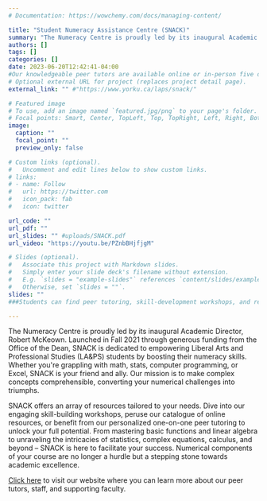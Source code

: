```yaml
---
# Documentation: https://wowchemy.com/docs/managing-content/

title: "Student Numeracy Assistance Centre (SNACK)"
summary: "The Numeracy Centre is proudly led by its inaugural Academic Director, Robert McKeown. Launched in Fall 2021 through generous funding from the Office of the Dean, SNACK is dedicated to empowering Liberal Arts and Professional Studies (LA&PS) students by boosting their numeracy skills. Whether you're grappling with math, stats, computer programming, or Excel, SNACK is your friend and ally. Our mission is to make complex concepts comprehensible, converting your numerical challenges into triumphs."
authors: []
tags: []
categories: []
date: 2023-06-20T12:42:41-04:00
#Our knowledgeable peer tutors are available online or in-person five days a week. 
# Optional external URL for project (replaces project detail page).
external_link: "" #"https://www.yorku.ca/laps/snack/"

# Featured image
# To use, add an image named `featured.jpg/png` to your page's folder.
# Focal points: Smart, Center, TopLeft, Top, TopRight, Left, Right, BottomLeft, Bottom, BottomRight.
image:
  caption: ""
  focal_point: ""
  preview_only: false

# Custom links (optional).
#   Uncomment and edit lines below to show custom links.
# links:
# - name: Follow
#   url: https://twitter.com
#   icon_pack: fab
#   icon: twitter

url_code: ""
url_pdf: ""
url_slides: "" #uploads/SNACK.pdf
url_video: "https://youtu.be/PZnbBHjfjgM"

# Slides (optional).
#   Associate this project with Markdown slides.
#   Simply enter your slide deck's filename without extension.
#   E.g. `slides = "example-slides"` references `content/slides/example-slides.md`.
#   Otherwise, set `slides = ""`.
slides: ""
###Students can find peer tutoring, skill-development workshops, and resources to become experts in the skills that they need for success

---
```


The Numeracy Centre is proudly led by its inaugural Academic Director, Robert McKeown. Launched in Fall 2021 through generous funding from the Office of the Dean, SNACK is dedicated to empowering Liberal Arts and Professional Studies (LA&PS) students by boosting their numeracy skills. Whether you're grappling with math, stats, computer programming, or Excel, SNACK is your friend and ally. Our mission is to make complex concepts comprehensible, converting your numerical challenges into triumphs.<br>

SNACK offers an array of resources tailored to your needs. Dive into our engaging skill-building workshops, peruse our catalogue of online resources, or benefit from our personalized one-on-one peer tutoring to unlock your full potential. From mastering basic functions and linear algebra to unraveling the intricacies of statistics, complex equations, calculus, and beyond – SNACK is here to facilitate your success. Numerical components of your course are no longer a hurdle but a stepping stone towards academic excellence. <br>

<a href="https://www.yorku.ca/laps/snack">Click here</a> to visit our website where you can learn more about our peer tutors, staff, and supporting faculty.</a> 

<!--was founded in the Fall of 2021 by the Office of the Dean to support students enrolled in the Liberal Arts and Professional Studies (LA&amp;PS) develop their numeracy skills.  Here, students enrolled in courses that involve math, stats, computer programming, and Excel can find helpful resources, skill-building workshops, and one-on-one peer tutoring &mdash; from basic functions and linear algebra, to complex statistics, tricky equations, calculus, and more, SNACK is ready to help.  

Our knowledgeable peer tutors are available online or in-person five days a week. 



www.yorku.ca/laps/snack
-->